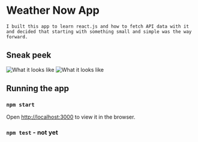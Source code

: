 # Weather Now App

```
I built this app to learn react.js and how to fetch API data with it and decided that starting with something small and simple was the way forward.
```

## Sneak peek

![What it looks like](/Users/Yadira/weather-app-react/src/img/firstappearance.png)
![What it looks like](/Users/Yadira/weather-app-react/src/img/afterenteringvalues.png)

## Running the app

### `npm start`

Open [http://localhost:3000](http://localhost:3000) to view it in the browser.

### `npm test` - not yet
